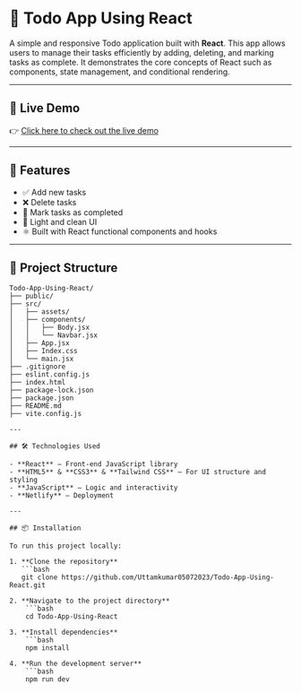# 📝 Todo App Using React

A simple and responsive Todo application built with **React**. This app allows users to manage their tasks efficiently by adding, deleting, and marking tasks as complete. It demonstrates the core concepts of React such as components, state management, and conditional rendering.

---

## 🔗 Live Demo

👉 [Click here to check out the live demo](https://todo-web-appp.netlify.app/)

---

## 🚀 Features

- ✅ Add new tasks
- ❌ Delete tasks
- 🔁 Mark tasks as completed
- 🌙 Light and clean UI
- ⚛️ Built with React functional components and hooks

---

## 📁 Project Structure

```plaintext
Todo-App-Using-React/ 
├── public/
├── src/
│   ├── assets/
│   ├── components/
│   │   ├── Body.jsx
│   │   └── Navbar.jsx
│   ├── App.jsx
│   ├── Index.css
│   └── main.jsx
├── .gitignore
├── eslint.config.js
├── index.html
├── package-lock.json
├── package.json
├── README.md
├── vite.config.js

---

## 🛠️ Technologies Used

- **React** – Front-end JavaScript library
- **HTML5** & **CSS3** & **Tailwind CSS** – For UI structure and styling
- **JavaScript** – Logic and interactivity
- **Netlify** – Deployment

---

## 📦 Installation

To run this project locally:

1. **Clone the repository**
   ```bash
   git clone https://github.com/Uttamkumar05072023/Todo-App-Using-React.git

2. **Navigate to the project directory**
    ```bash
    cd Todo-App-Using-React

3. **Install dependencies**
    ```bash
    npm install

4. **Run the development server**
    ```bash
    npm run dev